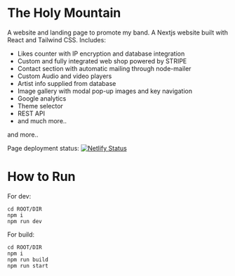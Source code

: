 # The Holy Mountain

A website and landing page to promote my band. A Nextjs website built with React and Tailwind CSS. Includes:

- Likes counter with IP encryption and database integration
- Custom and fully integrated web shop powered by STRIPE
- Contact section with automatic mailing through node-mailer
- Custom Audio and video players
- Artist info supplied from database
- Image gallery with modal pop-up images and key navigation
- Google analytics
- Theme selector
- REST API
- and much more..

and more..

Page deployment status:
[![Netlify Status](https://api.netlify.com/api/v1/badges/6601434d-210e-49d3-8613-ddc9df158900/deploy-status)](https://app.netlify.com/sites/theholymountain/deploys)

# How to Run

For dev:

```
cd ROOT/DIR
npm i
npm run dev
```

For build:

```
cd ROOT/DIR
npm i
npm run build
npm run start
```
